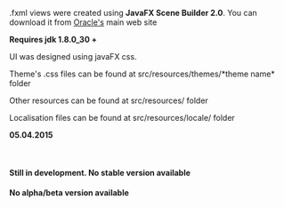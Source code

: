 <p>.fxml views were created using <b>JavaFX Scene Builder 2.0</b>. You can download it from <a href="http://oracle.com">Oracle's</a> main web site</p>
<p><b>Requires jdk 1.8.0_30 + </b></p>
<p>UI was designed using javaFX css.</p>
<p>Theme's .css files can be found at src/resources/themes/*theme name* folder</p>
<p>Other resources can be found at src/resources/ folder</p>
<p>Localisation files can be found at src/resources/locale/ folder</p>
<p><b>05.04.2015</b></p>
<br>
<h4>Still in development. No stable version available</h4>
<h4>No alpha/beta version available</h4>

